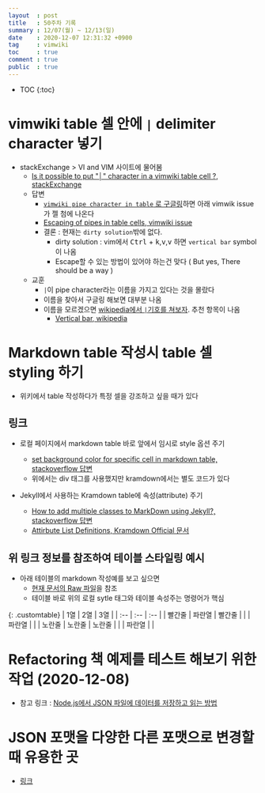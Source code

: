 ```yaml
---
layout  : post
title   : 50주차 기록 
summary : 12/07(월) ~ 12/13(일)
date    : 2020-12-07 12:31:32 +0900
tag     : vimwiki 
toc     : true
comment : true
public  : true
---
```

* TOC
{:toc}

# vimwiki table 셀 안에 `|` delimiter character 넣기

* stackExchange > VI and VIM 사이트에 물어봄
  * [Is it possible to put "│" character in a vimwiki table cell ?, stackExchange](https://vi.stackexchange.com/q/28308/27406)
  * 답변
    * [`vimwiki pipe character in table` 로 구글링](https://www.google.com/search?q=vimwiki+pipe+character+in+table)하면 아래 vimwik issue가 젤 첨에 나온다
    * [Escaping of pipes in table cells, vimwiki issue](https://github.com/vimwiki/vimwiki/issues/281)
    * 결론 : 현재는 `dirty solution`밖에 없다.
      * dirty solution : vim에서 <kbd>Ctrl</kbd> + <kbd>k</kbd>,<kbd>v</kbd>,<kbd>v</kbd> 하면 `vertical bar` symbol이 나옴
      * Escape할 수 있는 방법이 있어야 하는건 맞다 ( But yes, There should be a way )
  * 교훈
    * `|`이 pipe character라는 이름을 가지고 있다는 것을 몰랐다
    * 이름을 찾아서 구글링 해보면 대부분 나옴 
    * 이름을 모르겠으면 [wikipedia에서 `|`기호를 쳐보자](https://en.wikipedia.org/w/index.php?search=%7C&title=Special%3ASearch&go=Go&ns0=1). 추천 항목이 나옴
      * [Vertical bar, wikipedia](https://en.wikipedia.org/wiki/Vertical_bar)


# Markdown table 작성시 table 셀 styling 하기

* 위키에서 table 작성하다가 특정 셀을 강조하고 싶을 때가 있다

## 링크

* 로컬 페이지에서 markdown table 바로 앞에서 임시로 style 옵션 주기
  * [set background color for specific cell in markdown table, stackoverflow 답변](https://stackoverflow.com/a/64420939/9457247)
  * 위에서는 div 태그를 사용했지만 kramdown에서는 별도 코드가 있다

* Jekyll에서 사용하는 Kramdown table에 속성(attribute) 주기
  * [How to add multiple classes to MarkDown using Jekyll?, stackoverflow 답변](https://stackoverflow.com/a/27501209/9457247)
  * [Attirbute List Definitions, Kramdown Official 문서](https://kramdown.gettalong.org/syntax.html#attribute-list-definitions)

## 위 링크 정보를 참조하여 테이블 스타일링 예시

* 아래 테이블의 markdown 작성예를 보고 싶으면 
  * [현재 문서의 Raw 파일](https://raw.githubusercontent.com/honggaruy/honggaruy.github.io/master/_posts/2020/2020-12-07-week-50th.md)을 참조
  * 테이블 바로 위의 로컬 sytle 태그와 테이블 속성주는 명령어가 핵심

<style>
.customtable tr:nth-child(1) { background: red; }
.customtable td:nth-child(2) { color: white; background: blue; }
.customtable tr:nth-child(3) td { color: black; background: yellow; }
</style>

{: .customtable}
| 1열     | 2열    | 3열    |
| :--     | :--    | :--    |
| 빨간줄  | 파란열 | 빨간줄 |
|         | 파란열 |        |
| 노란줄  | 노란줄 | 노란줄 |
|         | 파란열 |        |

# Refactoring 책 예제를 테스트 해보기 위한 작업 (2020-12-08)

* 참고 링크 : [Node.js에서 JSON 파일에 데이터를 저장하고 읽는 방법](https://smilehugo.tistory.com/entry/nodejs-json-create-store-read-update)


# JSON 포맷을 다양한 다른 포맷으로 변경할 때 유용한 곳

* [링크](https://www.clien.net/service/board/useful/15709656?type=recommend)
